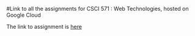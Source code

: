 #Link to all the assignments for CSCI 571 : Web Technologies, hosted on Google Cloud

The link to assignment is [here]( https://n-ay.github.io/brushylafayette/celestine.html)
